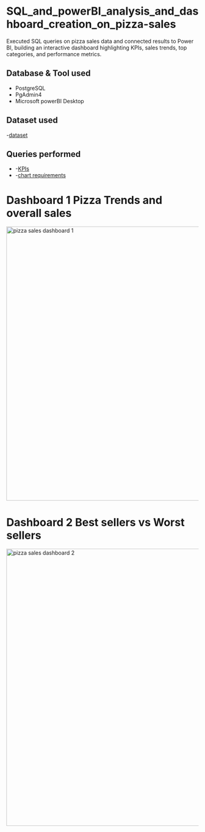 # SQL_and_powerBI_analysis_and_dashboard_creation_on_pizza-sales
Executed SQL queries on pizza sales data and connected results to Power BI, building an interactive dashboard highlighting KPIs, sales trends, top categories, and performance metrics.

## Database & Tool used
- PostgreSQL
- PgAdmin4
- Microsoft powerBI Desktop

## Dataset used
-<a href = "https://github.com/Tusharnjaiswal/SQL_and_powerBI_analysis_and_dashboard_creation_on_pizza-sales/blob/main/pizza_sales.csv">dataset</a>

## Queries performed
- -<a href = "https://github.com/Tusharnjaiswal/SQL_and_powerBI_analysis_and_dashboard_creation_on_pizza-sales/blob/main/KPIs.sql">KPIs<a/>
- -<a href = "https://github.com/Tusharnjaiswal/SQL_and_powerBI_analysis_and_dashboard_creation_on_pizza-sales/blob/main/chart%20requirements.sql">chart requirements<a/>

# Dashboard 1 Pizza Trends and overall sales 
<img width="1378" height="718" alt="pizza sales dashboard 1" src="https://github.com/user-attachments/assets/77c2e6ef-9531-4bc7-90e2-375dc16ceb15" />

# Dashboard 2 Best sellers vs Worst sellers
<img width="1369" height="726" alt="pizza sales dashboard 2" src="https://github.com/user-attachments/assets/248eb10a-96d3-4bb7-8cbd-0ec734ea6195" />


